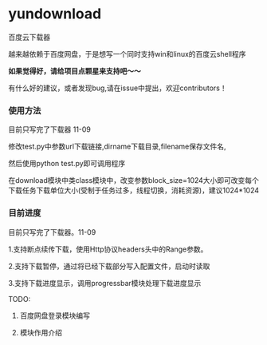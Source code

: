 # yundownload
 百度云下载器

越来越依赖于百度网盘，于是想写一个同时支持win和linux的百度云shell程序

**如果觉得好，请给项目点颗星来支持吧～～** 

有什么好的建议，或者发现bug,请在issue中提出，欢迎contributors！

### 使用方法

目前只写完了下载器 11-09

修改test.py中参数url下载链接,dirname下载目录,filename保存文件名,

然后使用python test.py即可调用程序

在download模块中类class模块中，改变参数block_size=1024大小即可改变每个下载任务下载单位大小(受制于任务过多，线程切换，消耗资源)，建议1024*1024

### 目前进度

目前只写完了下载器。11-09

1.支持断点续传下载，使用Http协议headers头中的Range参数。

2.支持下载暂停，通过将已经下载部分写入配置文件，启动时读取

3.支持下载进度显示，调用progressbar模块处理下载进度显示

TODO:

1. 百度网盘登录模块编写

2. 模块作用介绍
